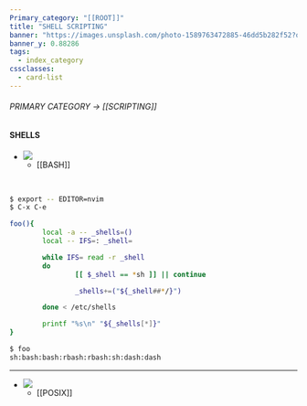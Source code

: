 ```yaml
---
Primary_category: "[[ROOT]]"
title: "SHELL SCRIPTING"
banner: "https://images.unsplash.com/photo-1589763472885-46dd5b282f52?q=80&w=1748&auto=format&fit=crop&ixlib=rb-4.0.3&ixid=M3wxMjA3fDB8MHxwaG90by1wYWdlfHx8fGVufDB8fHx8fA%3D%3D"
banner_y: 0.88286
tags:
  - index_category
cssclasses:
  - card-list
---
```

###### PRIMARY CATEGORY → [[SCRIPTING]]

#### SHELLS

- ![](https://img.freepik.com/premium-photo/robot-with-hoodie-that-says-robot-it_937795-644.jpg)
	- [[BASH]]

<br>

```bash
$ export -- EDITOR=nvim
$ C-x C-e
```
```bash
foo(){
        local -a -- _shells=()
        local -- IFS=: _shell=

        while IFS= read -r _shell
        do
                [[ $_shell == *sh ]] || continue

                _shells+=("${_shell##*/}")

        done < /etc/shells

        printf "%s\n" "${_shells[*]}"
}
```
```bash
$ foo
sh:bash:bash:rbash:rbash:sh:dash:dash
```

---

- ![](https://img.goodfon.com/wallpaper/big/c/9b/debian-linux-dark.jpg)
	- [[POSIX]]